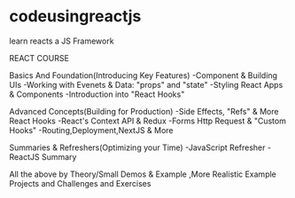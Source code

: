 # codeusingreactjs
learn reacts a JS Framework

REACT COURSE

Basics And Foundation(Introducing Key Features)
-Component & Building UIs
-Working with Evenets & Data: "props" and "state"
-Styling React Apps & Components
-Introduction into "React Hooks"


Advanced Concepts(Building for Production)
-Side Effects, "Refs" & More React Hooks
-React's Context API & Redux
-Forms Http Request & "Custom Hooks"
-Routing,Deployment,NextJS & More

Summaries & Refreshers(Optimizing your Time)
-JavaScript Refresher
-ReactJS Summary

All the above by Theory/Small Demos & Example ,More Realistic Example Projects and Challenges and Exercises
